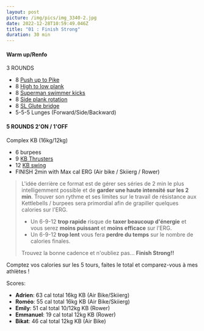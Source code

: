 ```yaml
---
layout: post
picture: /img/pics/img_3340-2.jpg
date: 2022-12-28T10:59:49.046Z
title: "01 : Finish Strong"
duration: 30 min
---
```

#### **Warm up/Renfo**

3 ROUNDS

* 8 [Push up to Pike](https://www.youtube.com/watch?v=gxf460U591I&t=29s)
* 8 [High to low plank](https://www.youtube.com/watch?v=jdnPcOf4YOA)
* 8 [Superman swimmer kicks](https://www.youtube.com/watch?v=giIrfytRWIQ)
* 8 [Side plank rotation](https://www.youtube.com/watch?v=RXlHKL_NEN8)
* 8 [SL Glute bridge](https://www.youtube.com/watch?v=AVAXhy6pl7o)
* 5-5-5 Lunges (Forward/Side/Backward)

#### **5 ROUNDS 2'ON / 1'OFF**

Complex KB (16kg/12kg)

* 6 burpees
* 9 [KB Thrusters](https://www.youtube.com/watch?v=ktDIi7qBHHM) 
* 12 [KB swing](https://www.youtube.com/watch?v=KkYOW3jDhoM) 
* FINISH 2min with Max cal ERG (Air bike / Skiierg / Rower) 

> L'idée derrière ce format est de gérer ses séries de 2 min le plus intelligemment possible et de **garder une haute intensité sur les 2 min**. Trouver son rythme et ses limites sur le travail de résistance aux Kettlebells / burpees sera primordial afin de grapiller quelques calories sur l'ERG.
>
> * Un 6-9-12 **trop rapide** risque de **taxer beaucoup d'énergie** et vous serez **moins puissant** et **moins efficace** sur l'ERG.
> * Un 6-9-12 **trop lent** vous fera **perdre du temps** sur le nombre de calories finales.
>
> Trouvez la bonne cadence et n'oubliez pas… **Finish Strong!!**

Comptez vos calories sur les 5 tours, faites le total et comparez-vous à mes athlètes !

Scores: 

* **Adrien**: 63 cal total 16kg KB (Air Bike/Skiierg)
* **Roméo**: 55 cal total 16kg KB (Air Bike/Skiierg)
* **Emily**: 51 cal total 10/12kg KB (Rower)
* **Emmanuel**: 19 cal total 12kg KB (Rower) 
* **Bikat**: 46 cal total 12kg KB (Air Bike)